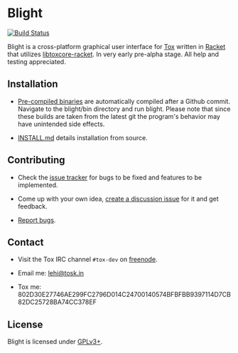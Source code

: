Blight
======
[![Build Status](http://jenkins.tox.im/job/Blight-Debian/badge/icon)](http://jenkins.tox.im/job/Blight-Debian/)

Blight is a cross-platform graphical user interface for [Tox](https://github.com/irungentoo/ProjectTox-Core) written in [Racket](http://racket-lang.org/) that utilizes [libtoxcore-racket](https://github.com/lehitoskin/libtoxcore-racket).
In very early pre-alpha stage. All help and testing appreciated.


## Installation

- [Pre-compiled binaries](http://jenkins.tox.im/job/Blight-Debian/lastSuccessfulBuild/artifact/blight-latest-linux-amd64.tar) are automatically compiled after a Github commit. Navigate to the blight/bin directory and run blight. Please note that since these builds are taken from the latest git the program's behavior may have unintended side effects.

- [INSTALL.md](INSTALL.md) details installation from source.

## Contributing

- Check the [issue tracker](https://github.com/lehitoskin/Blight/issues?direction=desc&sort=created&state=open) for bugs to be fixed and features to be implemented.

- Come up with your own idea, [create a discussion issue](https://github.com/lehitoskin/blight/issues/new) for it and get feedback.

- [Report bugs](https://github.com/lehitoskin/blight/issues/new).

## Contact

- Visit the Tox IRC channel `#tox-dev` on [freenode](http://freenode.net/).

- Email me: [lehi@tosk.in](mailto:lehi@tosk.in)

- Tox me: 802D30E27746AE299FC2796D014C24700140574BFBFBB9397114D7CB82DC25728BA74CC378EF

## License

Blight is licensed under [GPLv3+](LICENSE).
